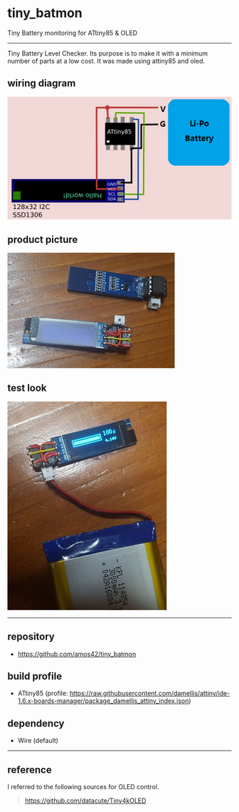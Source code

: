 # tiny_batmon

Tiny Battery monitoring for ATtiny85 &amp; OLED

---

Tiny Battery Level Checker.
Its purpose is to make it with a minimum number of parts at a low cost. It was made using attiny85 and oled.

## wiring diagram

![](images/attiny_oled.png)


## product picture

![](images/batmon_picture.jpg)


## test look

![](images/batmon_test.jpg)

---

## repository
  * https://github.com/amos42/tiny_batmon


## build profile
  * ATtiny85 (profile: https://raw.githubusercontent.com/damellis/attiny/ide-1.6.x-boards-manager/package_damellis_attiny_index.json)


## dependency
  * Wire (default)

---

## reference 

I referred to the following sources for OLED control.

> https://github.com/datacute/Tiny4kOLED
